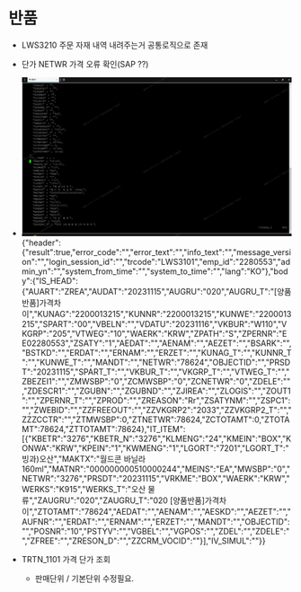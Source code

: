 

#  반품
- LWS3210 주문 자재 내역 내려주는거 공통로직으로 존재
- 단가 NETWR 가격 오류 확인(SAP ??)
- ![Pasted image 20231115171715.png](Pasted%20image%2020231115171715.png)
{"header":{"result":true,"error_code":"","error_text":"","info_text":"","message_version":"","login_session_id":"","trcode":"LWS3101","emp_id":"2280553","admin_yn":"","system_from_time":"","system_to_time":"","lang":"KO"},"body":{"IS_HEAD":{"AUART":"ZREA","AUDAT":"20231115","AUGRU":"020","AUGRU_T":"[양품반품]가격차이","KUNAG":"2200013215","KUNNR":"2200013215","KUNWE":"2200013215","SPART":"00","VBELN":"","VDATU":"20231116","VKBUR":"W110","VKGRP":"205","VTWEG":"10","WAERK":"KRW","ZPATH":"S","ZPERNR":"EE02280553","ZSATY":"1","AEDAT":"","AENAM":"","AEZET":"","BSARK":"","BSTKD":"","ERDAT":"","ERNAM":"","ERZET":"","KUNAG_T":"","KUNNR_T":"","KUNWE_T":"","MANDT":"","NETWR":"78624","OBJECTID":"","PRSDT":"20231115","SPART_T":"","VKBUR_T":"","VKGRP_T":"","VTWEG_T":"","ZBEZEI1":"","ZMWSBP":"0","ZCMWSBP":"0","ZCNETWR":"0","ZDELE":"","ZDESCR1":"","ZGUBN":"","ZGUBND":"","ZJIREA":"","ZLOGIS":"","ZOUT1":"","ZPERNR_T":"","ZPROD":"","ZREASON":"Rr","ZSATYNM":"","ZSPC1":"","ZWEBID":"","ZZFREEOUT":"","ZZVKGRP2":"2033","ZZVKGRP2_T":"","ZZZCCTR":"","ZTMWSBP":0,"ZTNETWR":78624,"ZCTOTAMT":0,"ZTOTAMT":78624,"ZTTOTAMT":78624},"IT_ITEM":[{"KBETR":"3276","KBETR_N":"3276","KLMENG":"24","KMEIN":"BOX","KONWA":"KRW","KPEIN":"1","KWMENG":"1","LGORT":"7201","LGORT_T":"빙과)오산","MAKTX":"월드콘 바닐라 160ml","MATNR":"000000000510000244","MEINS":"EA","MWSBP":"0","NETWR":"3276","PRSDT":"20231115","VRKME":"BOX","WAERK":"KRW","WERKS":"K915","WERKS_T":"오산 물류","ZAUGRU":"020","ZAUGRU_T":"020 [양품반품]가격차이","ZTOTAMT":"78624","AEDAT":"","AENAM":"","AESKD":"","AEZET":"","AUFNR":"","ERDAT":"","ERNAM":"","ERZET":"","MANDT":"","OBJECTID":"","POSNR":"10","PSTYV":"","VGBEL":"","VGPOS":"","ZDEL":"","ZDELE":"","ZFREE":"","ZRESON_D":"","ZZCRM_VOCID":""}],"IV_SIMUL":""}}


- TRTN_1101 가격 단가 조회
	- 판매단위 / 기본단위 수정필요.